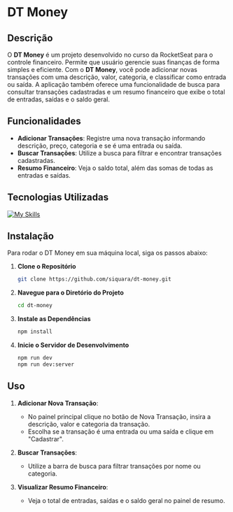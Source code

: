 # DT Money

## Descrição

O **DT Money** é um projeto desenvolvido no curso da RocketSeat para o controle financeiro. Permite que usuário gerencie suas finanças de forma simples e eficiente. Com o **DT Money**, você pode adicionar novas transações com uma descrição, valor, categoria, e classificar como entrada ou saída. A aplicação também oferece uma funcionalidade de busca para consultar transações cadastradas e um resumo financeiro que exibe o total de entradas, saídas e o saldo geral.

## Funcionalidades

- **Adicionar Transações**: Registre uma nova transação informando descrição, preço, categoria e se é uma entrada ou saída.
- **Buscar Transações**: Utilize a busca para filtrar e encontrar transações cadastradas.
- **Resumo Financeiro**: Veja o saldo total, além das somas de todas as entradas e saídas.

## Tecnologias Utilizadas
[![My Skills](https://skillicons.dev/icons?i=typescript,react,redux,styledcomponents,git,github)](https://github.com/siquara)

## Instalação

Para rodar o DT Money em sua máquina local, siga os passos abaixo:

1. **Clone o Repositório**

    ```bash
    git clone https://github.com/siquara/dt-money.git
    ```

2. **Navegue para o Diretório do Projeto**

    ```bash
    cd dt-money
    ```

3. **Instale as Dependências**

    ```bash
    npm install
    ```

4. **Inicie o Servidor de Desenvolvimento**

    ```bash
    npm run dev
    npm run dev:server
    ```

## Uso

1. **Adicionar Nova Transação**:
   - No painel principal clique no botão de Nova Transação, insira a descrição, valor e categoria da transação.
   - Escolha se a transação é uma entrada ou uma saída e clique em "Cadastrar".

2. **Buscar Transações**:
   - Utilize a barra de busca para filtrar transações por nome ou categoria.

3. **Visualizar Resumo Financeiro**:
   - Veja o total de entradas, saídas e o saldo geral no painel de resumo.

